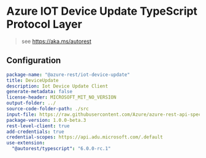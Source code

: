 # Azure IOT Device Update TypeScript Protocol Layer

> see https://aka.ms/autorest

## Configuration

```yaml
package-name: "@azure-rest/iot-device-update"
title: DeviceUpdate
description: Iot Device Update Client
generate-metadata: false
license-header: MICROSOFT_MIT_NO_VERSION
output-folder: ../
source-code-folder-path: ./src
input-file: https://raw.githubusercontent.com/Azure/azure-rest-api-specs/d01a6a71b73e6b3cac477eae7e78454c3f6d4340/specification/deviceupdate/data-plane/Microsoft.DeviceUpdate/stable/2022-10-01/deviceupdate.json
package-version: 1.0.0-beta.3
rest-level-client: true
add-credentials: true
credential-scopes: https://api.adu.microsoft.com/.default
use-extension:
  "@autorest/typescript": "6.0.0-rc.1"
```
